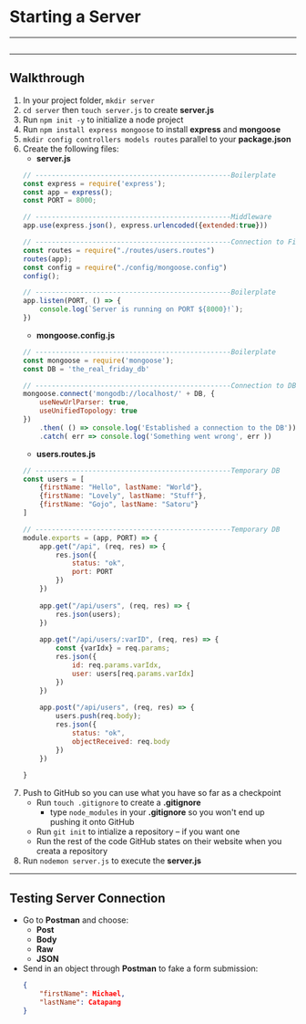 # Starting a Server
---
```toc
```
---
## Walkthrough
1. In your project folder, `mkdir server`
2. `cd server` then `touch server.js` to create **server.js**
4. Run `npm init -y` to initialize a node project
5. Run `npm install express mongoose` to install **express** and **mongoose**
6. `mkdir config controllers models routes` parallel to your **package.json**
7. Create the following files:
	- **server.js**
	```js
	// ------------------------------------------------Boilerplate
	const express = require('express');
	const app = express();
	const PORT = 8000;
	
	// ------------------------------------------------Middleware
	app.use(express.json(), express.urlencoded({extended:true}))
	
	// ------------------------------------------------Connection to Files
	const routes = require("./routes/users.routes")
	routes(app);
	const config = require("./config/mongoose.config")
	config();
	
	// ------------------------------------------------Boilerplate
	app.listen(PORT, () => {
		console.log(`Server is running on PORT ${8000}!`);
	})
	```
	- **mongoose.config.js**
	```js
	// ------------------------------------------------Boilerplate
	const mongoose = require('mongoose');
	const DB = 'the_real_friday_db'
	
	// ------------------------------------------------Connection to DB
	mongoose.connect('mongodb://localhost/' + DB, {
		useNewUrlParser: true,
		useUnifiedTopology: true
	})
		.then( () => console.log('Established a connection to the DB'))
		.catch( err => console.log('Something went wrong', err ))
	```
	- **users.routes.js**
	```js
	// ------------------------------------------------Temporary DB
	const users = [
		{firstName: "Hello", lastName: "World"},
		{firstName: "Lovely", lastName: "Stuff"},
		{firstName: "Gojo", lastName: "Satoru"}
	]
	
	// ------------------------------------------------Temporary DB
	module.exports = (app, PORT) => {
		app.get("/api", (req, res) => {
			res.json({
				status: "ok",
				port: PORT
			})
		})
		
		app.get("/api/users", (req, res) => {
			res.json(users);
		})
		
		app.get("/api/users/:varID", (req, res) => {
			const {varIdx} = req.params;
			res.json({
				id: req.params.varIdx,
				user: users[req.params.varIdx]
			})
		})
		
		app.post("/api/users", (req, res) => {
			users.push(req.body);
			res.json({
				status: "ok",
				objectReceived: req.body
			})
		})
		
	}
	```
8. Push to GitHub so you can use what you have so far as a checkpoint
	- Run `touch .gitignore` to create a **.gitignore**
		- type `node_modules` in your **.gitignore** so you won't end up pushing it onto GitHub
	- Run `git init` to intialize a repository – if you want one
	- Run the rest of the code GitHub states on their website when you creata a repository
9.  Run `nodemon server.js` to execute the **server.js**


---

## Testing Server Connection
- Go to **Postman** and choose:
	- **Post**
	- **Body**
	- **Raw**
	- **JSON**
- Send in an object through **Postman** to fake a form submission:
	```JSON
	{
		"firstName": Michael,
		"lastName": Catapang
	}
	```